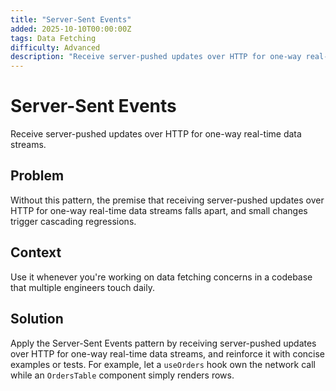 ```yaml
---
title: "Server-Sent Events"
added: 2025-10-10T00:00:00Z
tags: Data Fetching
difficulty: Advanced
description: "Receive server-pushed updates over HTTP for one-way real-time data streams."
---
```

# Server-Sent Events

Receive server-pushed updates over HTTP for one-way real-time data streams.

## Problem

Without this pattern, the premise that receiving server-pushed updates over HTTP for one-way real-time data streams falls apart, and small changes trigger cascading regressions.

## Context

Use it whenever you're working on data fetching concerns in a codebase that multiple engineers touch daily.

## Solution

Apply the Server-Sent Events pattern by receiving server-pushed updates over HTTP for one-way real-time data streams, and reinforce it with concise examples or tests. For example, let a `useOrders` hook own the network call while an `OrdersTable` component simply renders rows.
